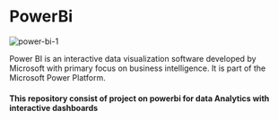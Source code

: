 
# PowerBi

![power-bi-1](https://user-images.githubusercontent.com/94764266/147839566-07353c1a-f103-4e84-9757-24240b9787d7.jpg)

Power BI is an interactive data visualization software developed by Microsoft with primary focus on business intelligence. It is part of the Microsoft Power Platform.

#### This repository consist of project on powerbi for data Analytics with interactive dashboards
